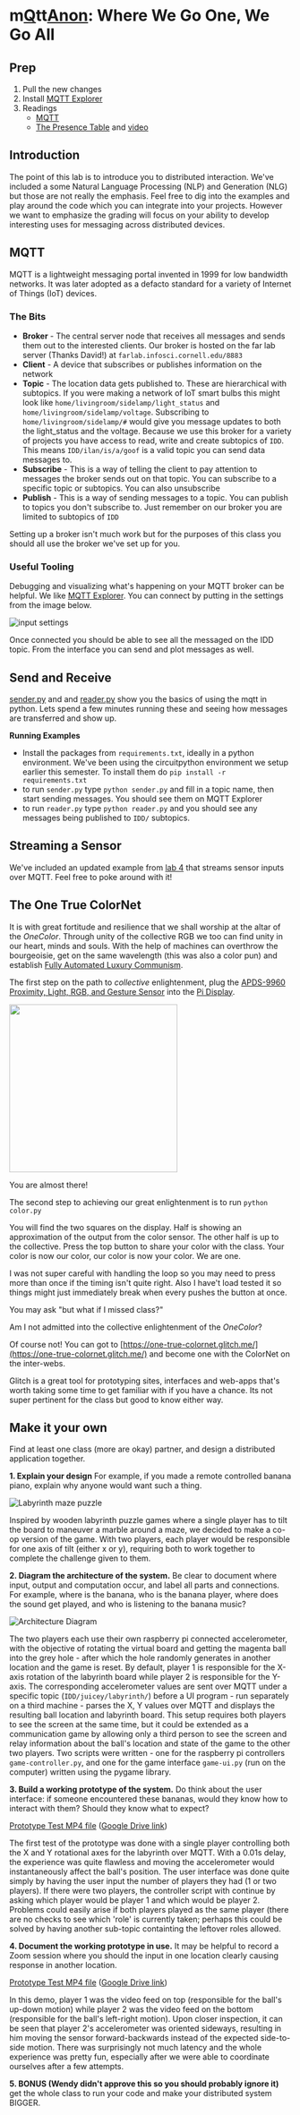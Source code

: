 # m[Q](https://en.wikipedia.org/wiki/QAnon)tt[Anon](https://en.wikipedia.org/wiki/QAnon): Where We Go One, We Go All

## Prep

1. Pull the new changes
2. Install [MQTT Explorer](http://mqtt-explorer.com/)
3. Readings 
   * [MQTT](#MQTT)
   * [The Presence Table](https://dl.acm.org/doi/10.1145/1935701.1935800) and [video](https://vimeo.com/15932020)


## Introduction

The point of this lab is to introduce you to distributed interaction. We've included a some Natural Language Processing (NLP) and Generation (NLG) but those are not really the emphasis. Feel free to dig into the examples and play around the code which you can integrate into your projects. However we want to emphasize the grading will focus on your ability to develop interesting uses for messaging across distributed devices. 

## MQTT

MQTT is a lightweight messaging portal invented in 1999 for low bandwidth networks. It was later adopted as a defacto standard for a variety of Internet of Things (IoT) devices. 

### The Bits

* **Broker** - The central server node that receives all messages and sends them out to the interested clients. Our broker is hosted on the far lab server (Thanks David!) at `farlab.infosci.cornell.edu/8883`
* **Client** - A device that subscribes or publishes information on the network
* **Topic** - The location data gets published to. These are hierarchical with subtopics. If you were making a network of IoT smart bulbs this might look like `home/livingroom/sidelamp/light_status` and `home/livingroom/sidelamp/voltage`. Subscribing to `home/livingroom/sidelamp/#` would give you message updates to both the light_status and the voltage. Because we use this broker for a variety of projects you have access to read, write and create subtopics of `IDD`. This means `IDD/ilan/is/a/goof` is a valid topic you can send data messages to.
*  **Subscribe** - This is a way of telling the client to pay attention to messages the broker sends out on that topic. You can subscribe to a specific topic or subtopics. You can also unsubscribe
* **Publish** - This is a way of sending messages to a topic. You can publish to topics you don't subscribe to. Just remember on our broker you are limited to subtopics of `IDD`

Setting up a broker isn't much work but for the purposes of this class you should all use the broker we've set up for you. 

### Useful Tooling

Debugging and visualizing what's happening on your MQTT broker can be helpful. We like [MQTT Explorer](http://mqtt-explorer.com/). You can connect by putting in the settings from the image below.



![input settings](https://github.com/FAR-Lab/Interactive-Lab-Hub/blob/Spring2021/Lab%206/imgs/mqtt_explorer.png?raw=true)



Once connected you should be able to see all the messaged on the IDD topic. From the interface you can send and plot messages as well.



## Send and Receive 

[sender.py](./sender.py) and and [reader.py](./reader.py) show you the basics of using the mqtt in python.  Lets spend a few minutes running these and seeing how messages are transferred and show up. 

**Running Examples**

* Install the packages from `requirements.txt`, ideally in a python environment. We've been using the circuitpython environment we setup earlier this semester. To install them do `pip install -r requirements.txt`
* to run `sender.py` type `python sender.py` and fill in a topic name, then start sending messages. You should see them on MQTT Explorer
* to run `reader.py` type `python reader.py` and you should see any messages being published to `IDD/` subtopics.

## Streaming a Sensor

We've included an updated example from [lab 4](https://github.com/FAR-Lab/Interactive-Lab-Hub/tree/Spring2021/Lab%204) that streams sensor inputs over MQTT. Feel free to poke around with it!

## The One True ColorNet

It is with great fortitude and resilience that we shall worship at the altar of the *OneColor*. Through unity of the collective RGB we too can find unity in our heart, minds and souls. With the help of machines can  overthrow the bourgeoisie, get on the same wavelength (this was also a color pun) and establish [Fully Automated Luxury Communism](https://en.wikipedia.org/wiki/Fully_Automated_Luxury_Communism).

The first step on the path to *collective* enlightenment, plug the [APDS-9960 Proximity, Light, RGB, and Gesture Sensor](https://www.adafruit.com/product/3595) into the [Pi Display](https://www.adafruit.com/product/4393).

<img src="https://cdn-shop.adafruit.com/970x728/3595-03.jpg" height="300">

You are almost there!

The second step to achieving our great enlightenment is to run `python color.py`

You will find the two squares on the display. Half is showing an approximation of the output from the color sensor. The other half is up to the collective. Press the top button to share your color with the class. Your color is now our color, our color is now your color. We are one. 

I was not super careful with handling the loop so you may need to press more than once if the timing isn't quite right. Also I have't load tested it so things might just immediately break when every pushes the button at once.

You may ask "but what if I missed class?"

Am I not admitted into the collective enlightenment of the *OneColor*?

Of course not! You can got to [https://one-true-colornet.glitch.me/](https://one-true-colornet.glitch.me/) and become one with the ColorNet on the inter-webs.

Glitch is a great tool for prototyping sites, interfaces and web-apps that's worth taking some time to get familiar with if you have a chance. Its not super pertinent for the class but good to know either way. 



## Make it your own

Find at least one class (more are okay) partner, and design a distributed application together. 

**1. Explain your design** For example, if you made a remote controlled banana piano, explain why anyone would want such a thing.

![Labyrinth maze puzzle](https://github.com/juicetinliu/Interactive-Lab-Hub/blob/Spring2021/Lab%206/adsf.png)

Inspired by wooden labyrinth puzzle games where a single player has to tilt the board to maneuver a marble around a maze, we decided to make a co-op version of the game. With two players, each player would be responsible for one axis of tilt (either x or y), requiring both to work together to complete the challenge given to them.

**2. Diagram the architecture of the system.** Be clear to document where input, output and computation occur, and label all parts and connections. For example, where is the banana, who is the banana player, where does the sound get played, and who is listening to the banana music?

![Architecture Diagram](https://github.com/juicetinliu/Interactive-Lab-Hub/blob/Spring2021/Lab%206/Diagram.png)

The two players each use their own raspberry pi connected accelerometer, with the objective of rotating the virtual board and getting the magenta ball into the grey hole - after which the hole randomly generates in another location and the game is reset. By default, player 1 is responsible for the X-axis rotation of the labyrinth board while player 2 is responsible for the Y-axis. The corresponding accelerometer values are sent over MQTT under a specific topic (`IDD/juicey/labyrinth/`) before a UI program - run separately on a third machine - parses the X, Y values over MQTT and displays the resulting ball location and labyrinth board. This setup requires both players to see the screen at the same time, but it could be extended as a communication game by allowing only a third person to see the screen and relay information about the ball's location and state of the game to the other two players. Two scripts were written - one for the raspberry pi controllers `game-controller.py`, and one for the game interface `game-ui.py` (run on the computer) written using the pygame library.

**3. Build a working prototype of the system.** Do think about the user interface: if someone encountered these bananas, would they know how to interact with them? Should they know what to expect?

[Prototype Test MP4 file](https://github.com/juicetinliu/Interactive-Lab-Hub/blob/Spring2021/Lab%206/test.mov)
([Google Drive link](https://drive.google.com/file/d/1FgrFotuAti5W3BIbbT7XcCAbAIDY43n_/view?usp=sharing))

The first test of the prototype was done with a single player controlling both the X and Y rotational axes for the labyrinth over MQTT. With a 0.01s delay, the experience was quite flawless and moving the accelerometer would instantaneously affect the ball's position. The user interface was done quite simply by having the user input the number of players they had (1 or two players). If there were two players, the controller script with continue by asking which player would be player 1 and which would be player 2. Problems could easily arise if both players played as the same player (there are no checks to see which 'role' is currently taken; perhaps this could be solved by having another sub-topic containting the leftover roles allowed.

**4. Document the working prototype in use.** It may be helpful to record a Zoom session where you should the input in one location clearly causing response in another location.

[Prototype Test MP4 file](https://github.com/juicetinliu/Interactive-Lab-Hub/blob/Spring2021/Lab%206/IDD%206.mp4)
([Google Drive link](https://drive.google.com/file/d/1w_kHtzh66yJB0itf2lIojsVnqoip2H_-/view?usp=sharing))

In this demo, player 1 was the video feed on top (responsible for the ball's up-down motion) while player 2 was the video feed on the bottom (responsible for the ball's left-right motion). Upon closer inspection, it can be seen that player 2's accelerometer was oriented sideways, resulting in him moving the sensor forward-backwards instead of the expected side-to-side motion. There was surprisingly not much latency and the whole experience was pretty fun, especially after we were able to coordinate ourselves after a few attempts.

**5. BONUS (Wendy didn't approve this so you should probably ignore it)** get the whole class to run your code and make your distributed system BIGGER.
